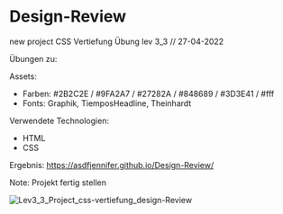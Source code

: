 # Design-Review

new project CSS Vertiefung Übung lev 3_3 // 27-04-2022

Übungen zu:

Assets:

- Farben: #2B2C2E /  #9FA2A7 / #27282A /  #848689 / #3D3E41 / #fff
- Fonts: Graphik, TiemposHeadline, Theinhardt 

Verwendete Technologien:

- HTML
- CSS

Ergebnis: https://asdfjennifer.github.io/Design-Review/

Note: Projekt fertig stellen

![Lev3_3_Project_css-vertiefung_design-Review](https://user-images.githubusercontent.com/98667941/182329529-884774c7-beff-4cee-bd80-54cc670fff89.png)
